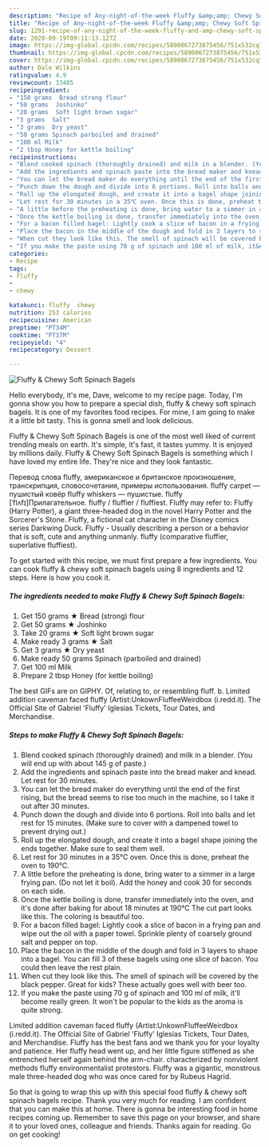 ```yaml
---
description: "Recipe of Any-night-of-the-week Fluffy &amp;amp; Chewy Soft Spinach Bagels"
title: "Recipe of Any-night-of-the-week Fluffy &amp;amp; Chewy Soft Spinach Bagels"
slug: 1291-recipe-of-any-night-of-the-week-fluffy-and-amp-chewy-soft-spinach-bagels
date: 2020-09-19T09:11:13.127Z
image: https://img-global.cpcdn.com/recipes/5890067273875456/751x532cq70/fluffy-chewy-soft-spinach-bagels-recipe-main-photo.jpg
thumbnail: https://img-global.cpcdn.com/recipes/5890067273875456/751x532cq70/fluffy-chewy-soft-spinach-bagels-recipe-main-photo.jpg
cover: https://img-global.cpcdn.com/recipes/5890067273875456/751x532cq70/fluffy-chewy-soft-spinach-bagels-recipe-main-photo.jpg
author: Dale Wilkins
ratingvalue: 4.9
reviewcount: 33485
recipeingredient:
- "150 grams  Bread strong flour"
- "50 grams  Joshinko"
- "20 grams  Soft light brown sugar"
- "3 grams  Salt"
- "3 grams  Dry yeast"
- "50 grams Spinach parboiled and drained"
- "100 ml Milk"
- "2 tbsp Honey for kettle boiling"
recipeinstructions:
- "Blend cooked spinach (thoroughly drained) and milk in a blender. (You will end up with about 145 g of paste.)"
- "Add the ingredients and spinach paste into the bread maker and knead. Let rest for 30 minutes."
- "You can let the bread maker do everything until the end of the first rising, but the bread seems to rise too much in the machine, so I take it out after 30 minutes."
- "Punch down the dough and divide into 6 portions. Roll into balls and let rest for 15 minutes. (Make sure to cover with a dampened towel to prevent drying out.)"
- "Roll up the elongated dough, and create it into a bagel shape joining the ends together. Make sure to seal them well."
- "Let rest for 30 minutes in a 35℃ oven. Once this is done, preheat the oven to 190℃."
- "A little before the preheating is done, bring water to a simmer in a large frying pan. (Do not let it boil). Add the honey and cook 30 for seconds on each side."
- "Once the kettle boiling is done, transfer immediately into the oven, and it&#39;s done after baking for about 18 minutes at 190℃ The cut part looks like this. The coloring is beautiful too."
- "For a bacon filled bagel: Lightly cook a slice of bacon in a frying pan and wipe out the oil with a paper towel. Sprinkle plenty of coarsely ground salt and pepper on top."
- "Place the bacon in the middle of the dough and fold in 3 layers to shape into a bagel. You can fill 3 of these bagels using one slice of bacon. You could then leave the rest plain."
- "When cut they look like this. The smell of spinach will be covered by the black pepper. Great for kids? These actually goes well with beer too."
- "If you make the paste using 70 g of spinach and 100 ml of milk, it&#39;ll become really green. It won&#39;t be popular to the kids as the aroma is quite strong."
categories:
- Recipe
tags:
- fluffy
- 
- chewy

katakunci: fluffy  chewy 
nutrition: 253 calories
recipecuisine: American
preptime: "PT34M"
cooktime: "PT37M"
recipeyield: "4"
recipecategory: Dessert

---
```



![Fluffy &amp; Chewy Soft Spinach Bagels](https://img-global.cpcdn.com/recipes/5890067273875456/751x532cq70/fluffy-chewy-soft-spinach-bagels-recipe-main-photo.jpg)

Hello everybody, it's me, Dave, welcome to my recipe page. Today, I'm gonna show you how to prepare a special dish, fluffy &amp; chewy soft spinach bagels. It is one of my favorites food recipes. For mine, I am going to make it a little bit tasty. This is gonna smell and look delicious.

Fluffy &amp; Chewy Soft Spinach Bagels is one of the most well liked of current trending meals on earth. It's simple, it's fast, it tastes yummy. It is enjoyed by millions daily. Fluffy &amp; Chewy Soft Spinach Bagels is something which I have loved my entire life. They're nice and they look fantastic.

Перевод слова fluffy, американское и британское произношение, транскрипция, словосочетания, примеры использования. fluffy carpet — пушистый ковёр fluffy whiskers — пушистые. fluffy [ˈflʌfɪ]Прилагательное. fluffy / fluffier / fluffiest. Fluffy may refer to: Fluffy (Harry Potter), a giant three-headed dog in the novel Harry Potter and the Sorcerer&#39;s Stone. Fluffy, a fictional cat character in the Disney comics series Darkwing Duck. Fluffy - Usually describing a person or a behavior that is soft, cute and anything unmanly. fluffy (comparative fluffier, superlative fluffiest).


To get started with this recipe, we must first prepare a few ingredients. You can cook fluffy &amp; chewy soft spinach bagels using 8 ingredients and 12 steps. Here is how you cook it.

<!--inarticleads1-->

##### The ingredients needed to make Fluffy &amp; Chewy Soft Spinach Bagels:

1. Get 150 grams ★ Bread (strong) flour
1. Get 50 grams ★ Joshinko
1. Take 20 grams ★ Soft light brown sugar
1. Make ready 3 grams ★ Salt
1. Get 3 grams ★ Dry yeast
1. Make ready 50 grams Spinach (parboiled and drained)
1. Get 100 ml Milk
1. Prepare 2 tbsp Honey (for kettle boiling)


The best GIFs are on GIPHY. Of, relating to, or resembling fluff. b. Limited addition caveman faced fluffy (Artist:UnkownFluffeeWeirdbox (i.redd.it). The Official Site of Gabriel &#39;Fluffy&#39; Iglesias Tickets, Tour Dates, and Merchandise. 

<!--inarticleads2-->

##### Steps to make Fluffy &amp; Chewy Soft Spinach Bagels:

1. Blend cooked spinach (thoroughly drained) and milk in a blender. (You will end up with about 145 g of paste.)
1. Add the ingredients and spinach paste into the bread maker and knead. Let rest for 30 minutes.
1. You can let the bread maker do everything until the end of the first rising, but the bread seems to rise too much in the machine, so I take it out after 30 minutes.
1. Punch down the dough and divide into 6 portions. Roll into balls and let rest for 15 minutes. (Make sure to cover with a dampened towel to prevent drying out.)
1. Roll up the elongated dough, and create it into a bagel shape joining the ends together. Make sure to seal them well.
1. Let rest for 30 minutes in a 35℃ oven. Once this is done, preheat the oven to 190℃.
1. A little before the preheating is done, bring water to a simmer in a large frying pan. (Do not let it boil). Add the honey and cook 30 for seconds on each side.
1. Once the kettle boiling is done, transfer immediately into the oven, and it&#39;s done after baking for about 18 minutes at 190℃ The cut part looks like this. The coloring is beautiful too.
1. For a bacon filled bagel: Lightly cook a slice of bacon in a frying pan and wipe out the oil with a paper towel. Sprinkle plenty of coarsely ground salt and pepper on top.
1. Place the bacon in the middle of the dough and fold in 3 layers to shape into a bagel. You can fill 3 of these bagels using one slice of bacon. You could then leave the rest plain.
1. When cut they look like this. The smell of spinach will be covered by the black pepper. Great for kids? These actually goes well with beer too.
1. If you make the paste using 70 g of spinach and 100 ml of milk, it&#39;ll become really green. It won&#39;t be popular to the kids as the aroma is quite strong.


Limited addition caveman faced fluffy (Artist:UnkownFluffeeWeirdbox (i.redd.it). The Official Site of Gabriel &#39;Fluffy&#39; Iglesias Tickets, Tour Dates, and Merchandise. Fluffy has the best fans and we thank you for your loyalty and patience. Her fluffy head went up, and her little figure stiffened as she entrenched herself again behind the arm-chair. characterized by nonviolent methods fluffy environmentalist protestors. Fluffy was a gigantic, monstrous male three-headed dog who was once cared for by Rubeus Hagrid. 

So that is going to wrap this up with this special food fluffy &amp; chewy soft spinach bagels recipe. Thank you very much for reading. I am confident that you can make this at home. There is gonna be interesting food in home recipes coming up. Remember to save this page on your browser, and share it to your loved ones, colleague and friends. Thanks again for reading. Go on get cooking!
